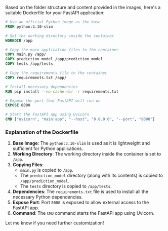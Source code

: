 Based on the folder structure and content provided in the images, here's a suitable Dockerfile for your FastAPI application:

```dockerfile
# Use an official Python image as the base
FROM python:3.10-slim

# Set the working directory inside the container
WORKDIR /app

# Copy the main application files to the container
COPY main.py /app/
COPY prediction_model /app/prediction_model
COPY tests /app/tests

# Copy the requirements file to the container
COPY requirements.txt /app/

# Install necessary dependencies
RUN pip install --no-cache-dir -r requirements.txt

# Expose the port that FastAPI will run on
EXPOSE 8000

# Start the FastAPI app using Uvicorn
CMD ["uvicorn", "main:app", "--host", "0.0.0.0", "--port", "8000"]
```

### Explanation of the Dockerfile
1. **Base Image**: The `python:3.10-slim` is used as it is lightweight and sufficient for Python applications.
2. **Working Directory**: The working directory inside the container is set to `/app`.
3. **Copying Files**:
   - `main.py` is copied to `/app`.
   - The `prediction_model` directory (along with its contents) is copied to `/app/prediction_model`.
   - The `tests` directory is copied to `/app/tests`.
4. **Dependencies**: The `requirements.txt` file is used to install all the necessary Python dependencies.
5. **Expose Port**: Port `8000` is exposed to allow external access to the FastAPI app.
6. **Command**: The `CMD` command starts the FastAPI app using Uvicorn.

Let me know if you need further customization!